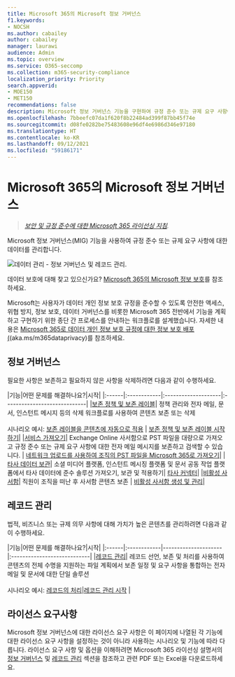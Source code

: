 ```yaml
---
title: Microsoft 365의 Microsoft 정보 거버넌스
f1.keywords:
- NOCSH
ms.author: cabailey
author: cabailey
manager: laurawi
audience: Admin
ms.topic: overview
ms.service: O365-seccomp
ms.collection: m365-security-compliance
localization_priority: Priority
search.appverid:
- MOE150
- MET150
recommendations: false
description: Microsoft 정보 거버넌스 기능을 구현하여 규정 준수 또는 규제 요구 사항에 대한 데이터를 관리합니다.
ms.openlocfilehash: 7bbeefc07da1f620f8b22484ad399f87bb45f74e
ms.sourcegitcommit: d08fe0282be75483608e96df4e6986d346e97180
ms.translationtype: HT
ms.contentlocale: ko-KR
ms.lasthandoff: 09/12/2021
ms.locfileid: "59186171"
---
```

# <a name="microsoft-information-governance-in-microsoft-365"></a>Microsoft 365의 Microsoft 정보 거버넌스

>*[보안 및 규정 준수에 대한 Microsoft 365 라이선싱 지침](/office365/servicedescriptions/microsoft-365-service-descriptions/microsoft-365-tenantlevel-services-licensing-guidance/microsoft-365-security-compliance-licensing-guidance).*

Microsoft 정보 거버넌스(MIG) 기능을 사용하여 규정 준수 또는 규제 요구 사항에 대한 데이터를 관리합니다.

![데이터 관리 - 정보 거버넌스 및 레코드 관리.](../media/information-governance-records-management.png)

데이터 보호에 대해 찾고 있으신가요? [Microsoft 365의 Microsoft 정보 보호](information-protection.md)를 참조하세요.

Microsoft는 사용자가 데이터 개인 정보 보호 규정을 준수할 수 있도록 안전한 액세스, 위협 방지, 정보 보호, 데이터 거버넌스를 비롯한 Microsoft 365 전반에서 기능을 계획하고 구현하기 위한 종단 간 프로세스를 안내하는 워크플로를 설계했습니다. 자세한 내용은 [Microsoft 365로 데이터 개인 정보 보호 규정에 대한 정보 보호 배포(](../solutions/information-protection-deploy.md)(aka.ms/m365dataprivacy)를 참조하세요. 

## <a name="information-governance"></a>정보 거버넌스

필요한 사항은 보존하고 필요하지 않은 사항을 삭제하려면 다음과 같이 수행하세요.
 
|기능|어떤 문제를 해결하나요?|시작|
|:------|:------------|:--------------------|:-----------------------------|
|[보존 정책 및 보존 레이블](retention.md)| 정책 관리와 전자 메일, 문서, 인스턴트 메시지 등의 삭제 워크플로를 사용하여 콘텐츠 보존 또는 삭제 <br /><br />시나리오 예시: [보존 레이블을 콘텐츠에 자동으로 적용](apply-retention-labels-automatically.md) | [보존 정책 및 보존 레이블 시작하기](get-started-with-retention.md)|
|[서비스 가져오기](importing-pst-files-to-office-365.md)| Exchange Online 사서함으로 PST 파일을 대량으로 가져오고 규정 준수 또는 규제 요구 사항에 대한 전자 메일 메시지를 보존하고 검색할 수 있습니다. | [네트워크 업로드를 사용하여 조직의 PST 파일을 Microsoft 365로 가져오기](use-network-upload-to-import-pst-files.md)|
|[타사 데이터 보관](archiving-third-party-data.md)| 소셜 미디어 플랫폼, 인스턴트 메시징 플랫폼 및 문서 공동 작업 플랫폼에서 타사 데이터에 준수 솔루션 가져오기, 보관 및 적용하기| [타사 커넥터](archiving-third-party-data.md#third-party-data-connectors)|
|[비활성 사서함](inactive-mailboxes-in-office-365.md)| 직원이 조직을 떠난 후 사서함 콘텐츠 보존 | [비활성 사서함 생성 및 관리](create-and-manage-inactive-mailboxes.md)|

## <a name="records-management"></a>레코드 관리

법적, 비즈니스 또는 규제 의무 사항에 대해 가치가 높은 콘텐츠를 관리하려면 다음과 같이 수행하세요.

|기능|어떤 문제를 해결하나요?|시작|
|:------|:------------|---------------------|:----------------------------|
|[레코드 관리](records-management.md)| 레코드 선언, 보존 및 처리를 사용하여 콘텐츠의 전체 수명을 지원하는 파일 계획에서 보존 일정 및 요구 사항을 통합하는 전자 메일 및 문서에 대한 단일 솔루션 <br /><br />시나리오 예시: [레코드의 처리](disposition.md#disposition-of-records)|[레코드 관리 시작](get-started-with-records-management.md) |

## <a name="licensing-requirements"></a>라이선스 요구사항

Microsoft 정보 거버넌스에 대한 라이선스 요구 사항은 이 페이지에 나열된 각 기능에 대한 라이선스 요구 사항을 설정하는 것이 아니라 사용하는 시나리오 및 기능에 따라 다릅니다. 라이선스 요구 사항 및 옵션을 이해하려면 Microsoft 365 라이선싱 설명서의 [정보 거버넌스](/office365/servicedescriptions/microsoft-365-service-descriptions/microsoft-365-tenantlevel-services-licensing-guidance/microsoft-365-security-compliance-licensing-guidance#information-governance) 및 [레코드 관리](/office365/servicedescriptions/microsoft-365-service-descriptions/microsoft-365-tenantlevel-services-licensing-guidance/microsoft-365-security-compliance-licensing-guidance#records-management) 섹션을 참조하고 관련 PDF 또는 Excel을 다운로드하세요.